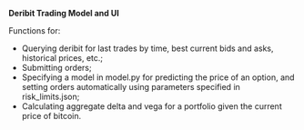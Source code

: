**Deribit Trading Model and UI**

Functions for:
- Querying deribit for last trades by time, best current bids and asks, historical prices, etc.;
- Submitting orders;
- Specifying a model in model.py for predicting the price of an option, and setting orders automatically using parameters specified in risk_limits.json;
- Calculating aggregate delta and vega for a portfolio given the current price of bitcoin.

